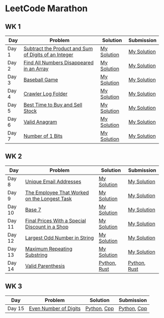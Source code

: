 # LeetCode Marathon
## WK 1
| Day  | Problem | Solution | Submission |
|------|------|------|------|
| Day 1  | [Subtract the Product and Sum of Digits of an Integer](https://leetcode.com/problems/subtract-the-product-and-sum-of-digits-of-an-integer/description/) | [My Solution](#)  | [My Solution](#) |
| Day 2  | [Find All Numbers Disappeared in an Array](https://leetcode.com/problems/find-all-numbers-disappeared-in-an-array/description/) | [My Solution](#)  | [My Solution](#) |
| Day 3  | [Baseball Game](https://leetcode.com/problems/baseball-game/description/) | [My Solution](#)  | [My Solution](#) |
| Day 4  | [Crawler Log Folder](https://leetcode.com/problems/crawler-log-folder/description/) | [My Solution](#)  | [My Solution](#) |
| Day 5  | [Best Time to Buy and Sell Stock](https://leetcode.com/problems/best-time-to-buy-and-sell-stock/description/) | [My Solution](#)  | [My Solution](#) |
| Day 6  | [Valid Anagram](https://leetcode.com/problems/valid-anagram/) | [My Solution](#)  | [My Solution](#) |
| Day 7  | [Number of 1 Bits](https://leetcode.com/problems/number-of-1-bits/description) | [My Solution](#)  | [My Solution](#) |

## WK 2
| Day  | Problem | Solution | Submission |
|------|------|------|------|
| Day 8  | [Unique Email Addresses](https://leetcode.com/problems/unique-email-addresses/description/) | [My Solution](#)  | [My Solution](#) |
| Day 9  | [The Employee That Worked on the Longest Task](https://leetcode.com/problems/the-employee-that-worked-on-the-longest-task/description/) | [My Solution](#)  | [My Solution](#) |
| Day 10 | [Base 7](https://leetcode.com/problems/base-7/description/) | [My Solution](#)  | [My Solution](#) |
| Day 11 | [Final Prices With a Special Discount in a Shop](https://leetcode.com/problems/final-prices-with-a-special-discount-in-a-shop/description/) | [My Solution](#)  | [My Solution](#) |
| Day 12 | [Largest Odd Number in String](https://leetcode.com/problems/largest-odd-number-in-string/description/) | [My Solution](#)  | [My Solution](#) |
| Day 13 | [Maximum Repeating Substring](https://leetcode.com/problems/maximum-repeating-substring/description/) | [My Solution](#)  | [My Solution](#) |
| Day 14 | [Valid Parenthesis](https://leetcode.com/problems/valid-parentheses/description/) | [Python](../leetcode/day-14_valid_parenthesis.py), [Rust](../leetcode/day-14_valid_parenthesis.rs) | [Python](../_images/day-14.py.jpg), [Rust](../_images/day-14.rs.jpg) |

## WK 3
| Day  | Problem | Solution | Submission |
|------|------|------|------|
| Day 15 | [Even Number of Digits ](https://leetcode.com/problems/find-numbers-with-even-number-of-digits/description/) | [Python](../leetcode/day-15_even_digit_numbers.py), [Cpp](../leetcode/day-15_even_digit_numbers.cpp) | [Python](../_images/day-15.py.jpg), [Cpp](../_images/day-15.cpp.jpg) |
